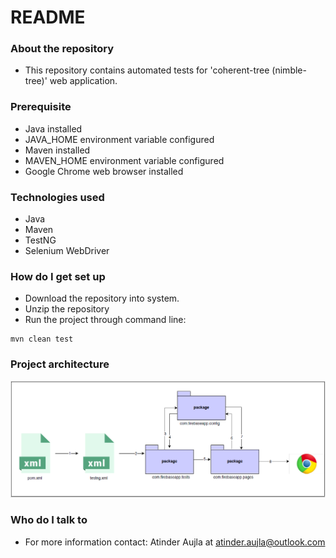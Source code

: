 # README #

### About the repository ###
* This repository contains automated tests for 'coherent-tree (nimble-tree)' web application.

### Prerequisite ###
* Java installed
* JAVA_HOME environment variable configured
* Maven installed
* MAVEN_HOME environment variable configured
* Google Chrome web browser installed

### Technologies used ###
* Java
* Maven
* TestNG
* Selenium WebDriver

### How do I get set up ###
* Download the repository into system.
* Unzip the repository
* Run the project through command line:
```
mvn clean test
```

### Project architecture ###
![Project architecture](project-diagram/architecture-diagram.PNG)

### Who do I talk to ###
* For more information contact: Atinder Aujla at [atinder.aujla@outlook.com](mailto:atinder.aujla@outlook.com)
